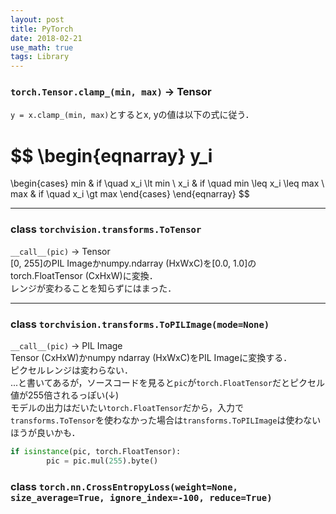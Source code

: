 ```yaml
---
layout: post
title: PyTorch
date: 2018-02-21
use_math: true
tags: Library
---
```


### `torch.Tensor.clamp_(min, max)` -> Tensor
`y = x.clamp_(min, max)`とするとx, yの値は以下の式に従う．

$$
\begin{eqnarray}
y_i
=
\begin{cases}
min & if \quad x_i \lt min \\
x_i & if \quad min \leq x_i \leq max \\
max & if \quad x_i \gt max
\end{cases}
\end{eqnarray}
$$

---

### class `torchvision.transforms.ToTensor`
`__call__(pic)` -> Tensor  
[0, 255]のPIL Imageかnumpy.ndarray (HxWxC)を[0.0, 1.0]のtorch.FloatTensor (CxHxW)に変換．  
レンジが変わることを知らずにはまった．

---

### class `torchvision.transforms.ToPILImage(mode=None)`
`__call__(pic)` -> PIL Image  
Tensor (CxHxW)かnumpy ndarray (HxWxC)をPIL Imageに変換する．  
ピクセルレンジは変わらない．  
...と書いてあるが，ソースコードを見ると`pic`が`torch.FloatTensor`だとピクセル値が255倍されるっぽい(↓)  
モデルの出力はだいたい`torch.FloatTensor`だから，入力で`transforms.ToTensor`を使わなかった場合は`transforms.ToPILImage`は使わないほうが良いかも．  
```python
if isinstance(pic, torch.FloatTensor):
        pic = pic.mul(255).byte()
```

### class `torch.nn.CrossEntropyLoss(weight=None, size_average=True, ignore_index=-100, reduce=True)`